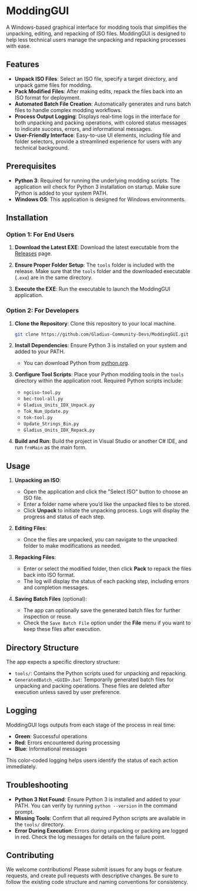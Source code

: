 # ModdingGUI

A Windows-based graphical interface for modding tools that simplifies the unpacking, editing, and repacking of ISO files. ModdingGUI is designed to help less technical users manage the unpacking and repacking processes with ease.

## Features

- **Unpack ISO Files**: Select an ISO file, specify a target directory, and unpack game files for modding.
- **Pack Modified Files**: After making edits, repack the files back into an ISO format for deployment.
- **Automated Batch File Creation**: Automatically generates and runs batch files to handle complex modding workflows.
- **Process Output Logging**: Displays real-time logs in the interface for both unpacking and packing operations, with colored status messages to indicate success, errors, and informational messages.
- **User-Friendly Interface**: Easy-to-use UI elements, including file and folder selectors, provide a streamlined experience for users with any technical background.

## Prerequisites

- **Python 3**: Required for running the underlying modding scripts. The application will check for Python 3 installation on startup. Make sure Python is added to your system PATH.
- **Windows OS**: This application is designed for Windows environments.

## Installation

### Option 1: For End Users

1. **Download the Latest EXE**: Download the latest executable from the [Releases](https://github.com/Gladius-Community-Devs/ModdingGUI/releases) page.

2. **Ensure Proper Folder Setup**: The `tools` folder is included with the release. Make sure that the `tools` folder and the downloaded executable (`.exe`) are in the same directory.

3. **Execute the EXE**: Run the executable to launch the ModdingGUI application.

### Option 2: For Developers

1. **Clone the Repository**: Clone this repository to your local machine.
   ```bash
   git clone https://github.com/Gladius-Community-Devs/ModdingGUI.git
   ```

2. **Install Dependencies**: Ensure Python 3 is installed on your system and added to your PATH.
   - You can download Python from [python.org](https://www.python.org/).

3. **Configure Tool Scripts**: Place your Python modding tools in the `tools` directory within the application root. Required Python scripts include:
   - `ngciso-tool.py`
   - `bec-tool-all.py`
   - `Gladius_Units_IDX_Unpack.py`
   - `Tok_Num_Update.py`
   - `tok-tool.py`
   - `Update_Strings_Bin.py`
   - `Gladius_Units_IDX_Repack.py`

4. **Build and Run**: Build the project in Visual Studio or another C# IDE, and run `frmMain` as the main form.

## Usage

1. **Unpacking an ISO**:
   - Open the application and click the "Select ISO" button to choose an ISO file.
   - Enter a folder name where you’d like the unpacked files to be stored.
   - Click **Unpack** to initiate the unpacking process. Logs will display the progress and status of each step.

2. **Editing Files**:
   - Once the files are unpacked, you can navigate to the unpacked folder to make modifications as needed.

3. **Repacking Files**:
   - Enter or select the modified folder, then click **Pack** to repack the files back into ISO format.
   - The log will display the status of each packing step, including errors and completion messages.

4. **Saving Batch Files** (optional):
   - The app can optionally save the generated batch files for further inspection or reuse.
   - Check the `Save Batch File` option under the **File** menu if you want to keep these files after execution.

## Directory Structure

The app expects a specific directory structure:
- `tools/`: Contains the Python scripts used for unpacking and repacking.
- `GeneratedBatch_<GUID>.bat`: Temporarily generated batch files for unpacking and packing operations. These files are deleted after execution unless saved by user preference.

## Logging

ModdingGUI logs outputs from each stage of the process in real time:
- **Green**: Successful operations
- **Red**: Errors encountered during processing
- **Blue**: Informational messages

This color-coded logging helps users identify the status of each action immediately.

## Troubleshooting

- **Python 3 Not Found**: Ensure Python 3 is installed and added to your PATH. You can verify by running `python --version` in the command prompt.
- **Missing Tools**: Confirm that all required Python scripts are available in the `tools/` directory.
- **Error During Execution**: Errors during unpacking or packing are logged in red. Check the log messages for details on the failure point.

## Contributing

We welcome contributions! Please submit issues for any bugs or feature requests, and create pull requests with descriptive changes. Be sure to follow the existing code structure and naming conventions for consistency.

